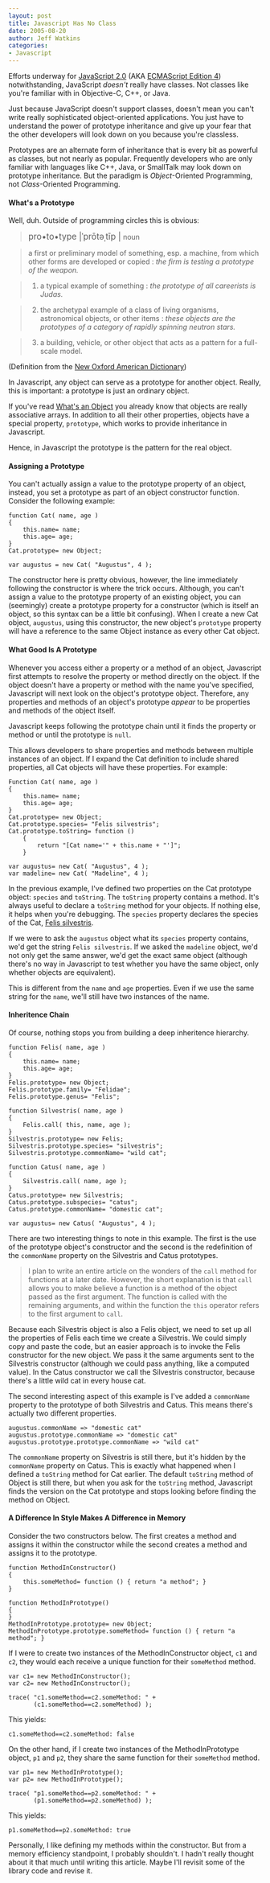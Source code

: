 ```yaml
---
layout: post
title: Javascript Has No Class
date: 2005-08-20
author: Jeff Watkins
categories:
- Javascript
---
```


Efforts underway for [JavaScript 2.0](http://www.mozilla.org/js/language/js20/ "JavaScript 2.0 from the Mozilla Foundation") (AKA [ECMAScript Edition 4](http://www.mozilla.org/js/language/es4/index.html "Netscape's proposal to ECMA for the next generation of JavaScript")) notwithstanding, JavaScript *doesn't* really have classes. Not classes like you're familiar with in Objective-C, C++, or Java.

Just because JavaScript doesn't support classes, doesn't mean you can't write really sophisticated object-oriented applications. You just have to understand the power of prototype inheritance and give up your fear that the other developers will look down on you because you're classless.
<!--more-->
Prototypes are an alternate form of inheritance that is every bit as powerful as classes, but not nearly as popular. Frequently developers who are only familiar with languages like C++, Java, or SmallTalk may look down on prototype inheritance. But the paradigm is *Object*-Oriented Programming, not *Class*-Oriented Programming.

#### What's a Prototype ####

Well, duh. Outside of programming circles this is obvious:

> <big>pro&bull;to&bull;type |&#712;pr&#333;t&#601;&#716;t&#299;p |</big> noun

> a first or preliminary model of something, esp. a machine, from which
other forms are developed or copied : *the firm is testing a
prototype of the weapon.*

> 1. a typical example of something : *the prototype of all careerists
is Judas.*

> 2. the archetypal example of a class of living organisms,
astronomical objects, or other items : *these objects are the
prototypes of a category of rapidly spinning neutron stars.*

> 3. a building, vehicle, or other object that acts as a pattern for a
full-scale model.

(Definition from the [New Oxford American Dictionary](http://en.wikipedia.org/wiki/New_Oxford_American_Dictionary))

In Javascript, any object can serve as a prototype for another object. Really, this is important: a prototype is just an ordinary object.

If you've read [What's an Object](http://metrocat.org/nerd/2005/07/31/whats-an-object) you already know that objects are really associative arrays. In addition to all their other properties, objects have a special property, `prototype`, which works to provide inheritance in Javascript.

Hence, in Javascript the prototype is the pattern for the real object.

#### Assigning a Prototype ####

You can't actually assign a value to the prototype property of an object, instead, you set a prototype as part of an object constructor function. Consider the following example:

	function Cat( name, age )
	{
		this.name= name;
		this.age= age;
	}
	Cat.prototype= new Object;

	var augustus = new Cat( "Augustus", 4 );
	
The constructor here is pretty obvious, however, the line immediately following the constructor is where the trick occurs. Although, you can't assign a value to the prototype property of an existing object, you can (seemingly) create a prototype property for a constructor (which is itself an object, so this syntax can be a little bit confusing). When I create a new Cat object, `augustus`, using this constructor, the new object's `prototype` property will have a reference to the same Object instance as every other Cat object.

#### What Good Is A Prototype ####

Whenever you access either a property or a method of an object, Javascript first attempts to resolve the property or method directly on the object. If the object doesn't have a property or method with the name you've specified, Javascript will next look on the object's prototype object. Therefore, any properties and methods of an object's prototype *appear* to be properties and methods of the object itself.

Javascript keeps following the prototype chain until it finds the property or method or until the prototype is `null`.

This allows developers to share properties and methods between multiple instances of an object. If I expand the Cat definition to include shared properties, all Cat objects will have these properties. For example:

	Function Cat( name, age )
	{
		this.name= name;
		this.age= age;
	}
	Cat.prototype= new Object;
	Cat.prototype.species= "Felis silvestris";
	Cat.prototype.toString= function ()
		{
			return "[Cat name='" + this.name + "']";
		}

	var augustus= new Cat( "Augustus", 4 );
	var madeline= new Cat( "Madeline", 4 );
	
In the previous example, I've defined two properties on the Cat prototype object: `species` and `toString`. The `toString` property contains a method. It's always useful to declare a `toString` method for your objects. If nothing else, it helps when you're debugging. The `species` property declares the species of the Cat, [Felis silvestris](http://en.wikipedia.org/wiki/Wild_Cat).

If we were to ask the `augustus` object what its `species` property contains, we'd get the string `Felis silvestris`. If we asked the `madeline` object, we'd not only get the same answer, we'd get the exact same object (although there's no way in Javascript to test whether you have the same object, only whether objects are equivalent).

This is different from the `name` and `age` properties. Even if we use the same string for the `name`, we'll still have two instances of the name.

#### Inheritence Chain ####

Of course, nothing stops you from building a deep inheritence hierarchy.

	function Felis( name, age )
	{
		this.name= name;
		this.age= age;
	}
	Felis.prototype= new Object;
	Felis.prototype.family= "Felidae";
	Felis.prototype.genus= "Felis";
	
	function Silvestris( name, age )
	{
		Felis.call( this, name, age );
	}
	Silvestris.prototype= new Felis;
	Silvestris.prototype.species= "silvestris";
	Silvestris.prototype.commonName= "wild cat";
	
	function Catus( name, age )
	{
		Silvestris.call( name, age );
	}
	Catus.prototype= new Silvestris;
	Catus.prototype.subspecies= "catus";
	Catus.prototype.commonName= "domestic cat";
	
	var augustus= new Catus( "Augustus", 4 );
	
There are two interesting things to note in this example. The first is the use of the prototype object's constructor and the second is the redefinition of the `commonName` property on the Silvestris and Catus prototypes.

> I plan to write an entire article on the wonders of the `call` method for functions at a later date. However, the short explanation is that `call` allows you to make believe a function is a method of the object passed as the first argument. The function is called with the remaining arguments, and within the function the `this` operator refers to the first argument to `call`.

Because each Silvestris object is also a Felis object, we need to set up all the properties of Felis each time we create a Silvestris. We could simply copy and paste the code, but an easier approach is to invoke the Felis constructor for the new object. We pass it the same arguments sent to the Silvestris constructor (although we could pass anything, like a computed value). In the Catus constructor we call the Silvestris constructor, because there's a little wild cat in every house cat.

The second interesting aspect of this example is I've added a `commonName` property to the prototype of both Silvestris and Catus. This means there's actually two different properties.

	augustus.commonName => "domestic cat"
	augustus.prototype.commonName => "domestic cat"
	augustus.prototype.prototype.commonName => "wild cat"
	
The `commonName` property on Silvestris is still there, but it's hidden by the `commonName` property on Catus. This is exactly what happened when I defined a `toString` method for Cat earlier. The default `toString` method of Object is still there, but when you ask for the `toString` method, Javascript finds the version on the Cat prototype and stops looking before finding the method on Object.

#### A Difference In Style Makes A Difference in Memory ####

Consider the two constructors below. The first creates a method and assigns it within the constructor while the second creates a method and assigns it to the prototype.

	function MethodInConstructor()
	{
		this.someMethod= function () { return "a method"; }
	}
	
	function MethodInPrototype()
	{
	}
	MethodInPrototype.prototype= new Object;
	MethodInPrototype.prototype.someMethod= function () { return "a method"; }

If I were to create two instances of the MethodInConstructor object, `c1` and `c2`, they would each receive a unique function for their `someMethod` method.

	var c1= new MethodInConstructor();
	var c2= new MethodInConstructor();

	trace( "c1.someMethod==c2.someMethod: " +
		   (c1.someMethod==c2.someMethod) );

This yields:

	c1.someMethod==c2.someMethod: false
	
On the other hand, if I create two instances of the MethodInPrototype object, `p1` and `p2`, they share the same function for their `someMethod` method.

	var p1= new MethodInPrototype();
	var p2= new MethodInPrototype();

	trace( "p1.someMethod==p2.someMethod: " +
		   (p1.someMethod==p2.someMethod) );

This yields:

	p1.someMethod==p2.someMethod: true

Personally, I like defining my methods within the constructor. But from a memory efficiency standpoint, I probably shouldn't. I hadn't really thought about it that much until writing this article. Maybe I'll revisit some of the library code and revise it.